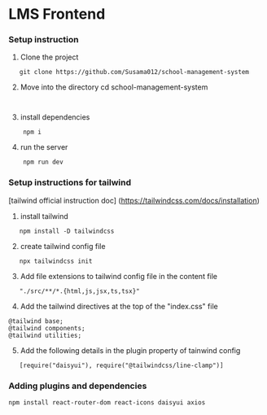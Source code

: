 # LMS Frontend

### Setup instruction

1. Clone the project

```
   git clone https://github.com/Susama012/school-management-system
```

2. Move into the directory
   cd school-management-system
```
   
```

3. install dependencies

```
    npm i
```

4. run the server

```
    npm run dev
```

### Setup instructions for tailwind 

[tailwind official instruction doc] (https://tailwindcss.com/docs/installation)

1. install tailwind
```
   npm install -D tailwindcss
```

2. create tailwind config file
```
   npx tailwindcss init
```

3. Add file extensions to tailwind config file in the content file
```
   "./src/**/*.{html,js,jsx,ts,tsx}"
``` 

4. Add the tailwind directives at the top of the "index.css" file
```
@tailwind base;
@tailwind components;
@tailwind utilities;
```

5. Add the following details in the plugin property of tainwind config
```
   [require("daisyui"), require("@tailwindcss/line-clamp")]
```


 ### Adding plugins and dependencies

```
npm install react-router-dom react-icons daisyui axios 

```